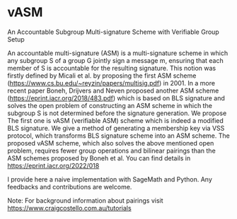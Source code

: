 # vASM
An Accountable Subgroup Multi-signature Scheme with Verifiable Group Setup

An accountable multi-signature (ASM) is a multi-signature scheme in which any subgroup S of a group G jointly sign a message m, ensuring that each member of S is accountable for the resulting signature. This notion was firstly defined by Micali et al. by proposing the first ASM scheme (https://www.cs.bu.edu/~reyzin/papers/multisig.pdf) in 2001. In a more recent paper Boneh, Drijvers and Neven proposed another ASM scheme (https://eprint.iacr.org/2018/483.pdf) which is based on BLS signature and solves the open problem of constructing an ASM scheme in which the subgroup S is not determined before the signature generation. We propose The first one is vASM (verifiable ASM) scheme which is indeed a modified BLS signature. We give a method of generating a membership key via VSS protocol, which transforms BLS signature scheme into an ASM scheme. The proposed vASM scheme, which also solves the above mentioned open problem, requires fewer group operations and bilinear pairings than the ASM schemes proposed by Boneh et al. You can find details in https://eprint.iacr.org/2022/018

I provide here a naive implementation with SageMath and Python. Any feedbacks and contributions are welcome.

Note:
For background information about pairings visit https://www.craigcostello.com.au/tutorials


